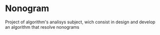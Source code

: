 # Nonogram
Project of algorithm's analisys subject, wich consist in design and develop an algorithm that resolve nonograms

